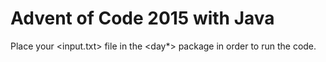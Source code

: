 # Advent of Code 2015 with Java

Place your <input.txt> file in the <day*> package in order to run the code.
